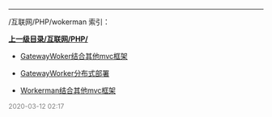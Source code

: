 
----

/互联网/PHP/wokerman 索引：


**[上一级目录/互联网/PHP/](/互联网/PHP/)**

- [GatewayWoker结合其他mvc框架](/互联网/PHP/wokerman/GatewayWoker结合其他mvc框架)

- [GatewayWorker分布式部署](/互联网/PHP/wokerman/GatewayWorker分布式部署)

- [Workerman结合其他mvc框架](/互联网/PHP/wokerman/Workerman结合其他mvc框架)


<font size=2 color='grey'> 2020-03-12 02:17 </font>